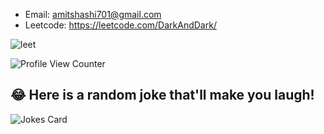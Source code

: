 
- Email: amitshashi701@gmail.com
- Leetcode: https://leetcode.com/DarkAndDark/ 


![leet](https://user-images.githubusercontent.com/73923245/232561950-c41b7cf0-c1c0-4ce4-9228-7bde81b19434.JPG)



![ Profile View Counter](https://komarev.com/ghpvc/?username=AmitShashi)



## 😂 Here is a random joke that'll make you laugh!
![Jokes Card](https://readme-jokes.vercel.app/api)


